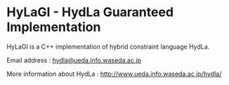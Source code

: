 HyLaGI - HydLa Guaranteed Implementation
===

HyLaGI is a C++ implementation of hybrid constraint language HydLa.

Email address :
hydla@ueda.info.waseda.ac.jp

More information about HydLa :
http://www.ueda.info.waseda.ac.jp/hydla/